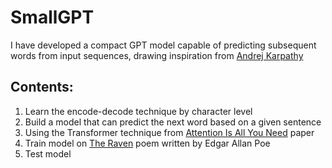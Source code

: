 # SmallGPT
I have developed a compact GPT model capable of predicting subsequent words from input sequences, drawing inspiration from [Andrej Karpathy](https://www.youtube.com/watch?v=kCc8FmEb1nY&t=19s&ab_channel=AndrejKarpathy)

## Contents:
1. Learn the encode-decode technique by character level
2. Build a model that can predict the next word based on a given sentence
3. Using the Transformer technique from [Attention Is All You Need](https://arxiv.org/pdf/1706.03762.pdf) paper
4. Train model on [The Raven](https://www.poetryfoundation.org/poems/48860/the-raven) poem written by Edgar Allan Poe
5. Test model

